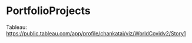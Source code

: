 # PortfolioProjects

Tableau: https://public.tableau.com/app/profile/chankatai/viz/WorldCovidv2/Story1
